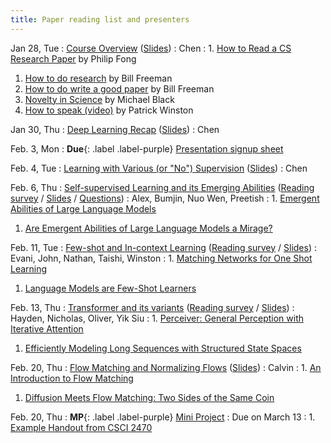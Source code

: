 ```yaml
---
title: Paper reading list and presenters
---
```



Jan 28, Tue
: [Course Overview](https://brown.hosted.panopto.com/Panopto/Pages/Viewer.aspx?id=e08da054-2df3-4243-80c7-b266011758be) ([Slides](https://drive.google.com/file/d/1inPRtvHS9fGtBkTecoJEAhqWXMa-yAxY/view?usp=sharing))
  : Chen
: 1. [How to Read a CS Research Paper](http://www2.cs.uregina.ca/~pwlfong/CS499/reading-paper.pdf) by Philip Fong
  1. [How to do research](http://people.csail.mit.edu/billf/publications/How_To_Do_Research.pdf) by Bill Freeman
  1. [How to do write a good paper](https://billf.mit.edu/sites/default/files/documents/cvprPapers.pdf) by Bill Freeman
  1. [Novelty in Science](https://medium.com/@black_51980/novelty-in-science-8f1fd1a0a143) by Michael Black
  1. [How to speak (video)](https://www.youtube.com/watch?v=Unzc731iCUY) by Patrick Winston


Jan 30, Thu
: [Deep Learning Recap](https://brown.hosted.panopto.com/Panopto/Pages/Viewer.aspx?id=b7e4eb3e-8d5a-4e1d-96dd-b266011758e6) ([Slides](https://drive.google.com/file/d/101gFZOpujUeHwLPkvCNyd96UJri6hDom/view?usp=sharing))
  : Chen


Feb. 3, Mon
: **Due**{: .label .label-purple} [Presentation signup sheet](https://forms.gle/pbXZrEyJebgr9zK78)


Feb. 4, Tue
: [Learning with Various (or "No") Supervision](https://brown.hosted.panopto.com/Panopto/Pages/Viewer.aspx?id=12c63b99-00f3-4bc1-8bcc-b26601175914) ([Slides](https://drive.google.com/file/d/1BoXhZmUYjJeYnnFDe8WdS5muEiZZfo12/view?usp=sharing))
  : Chen


Feb. 6, Thu
: [Self-supervised Learning and its Emerging Abilities](https://brown.hosted.panopto.com/Panopto/Pages/Viewer.aspx?id=954f2b75-e558-4108-8ffc-b26601175937) ([Reading survey](https://docs.google.com/forms/d/e/1FAIpQLScxVDBilBEBE9Evt4Mv45HH9FAWe1eSJfRr1aTCYNyfSoRbFw/viewform?usp=sharing) / [Slides](https://docs.google.com/presentation/d/1gASU4VMTicEt3o1Plr-MbyVnM9QDre8TTQxdZ2cHr6U/edit?usp=sharing) / [Questions](https://drive.google.com/file/d/1SA4srpsfm8XOrd2VA1naXBbFkyITijCs/view?usp=sharing))
  : Alex, Bumjin, Nuo Wen, Preetish
: 1. [Emergent Abilities of Large Language Models](https://arxiv.org/abs/2206.07682)
  1. [Are Emergent Abilities of Large Language Models a Mirage?](https://arxiv.org/abs/2304.15004)


Feb. 11, Tue
: [Few-shot and In-context Learning]() ([Reading survey]() / [Slides]())
  : Evani, John, Nathan, Taishi, Winston
: 1. [Matching Networks for One Shot Learning](https://arxiv.org/abs/1606.04080)
  1. [Language Models are Few-Shot Learners](https://arxiv.org/abs/2005.14165)


Feb. 13, Thu
: [Transformer and its variants]() ([Reading survey]() / [Slides]())
  : Hayden, Nicholas, Oliver, Yik Siu
: 1. [Perceiver: General Perception with Iterative Attention](https://arxiv.org/abs/2103.03206)
  1. [Efficiently Modeling Long Sequences with Structured State Spaces](https://arxiv.org/abs/2111.00396)


Feb. 20, Thu
: [Flow Matching and Normalizing Flows]() ([Slides]())
  : Calvin
: 1. [An Introduction to Flow Matching](https://mlg.eng.cam.ac.uk/blog/2024/01/20/flow-matching.html)
  1. [Diffusion Meets Flow Matching: Two Sides of the Same Coin](https://diffusionflow.github.io/)


Feb. 20, Thu
: **MP**{: .label .label-purple} [Mini Project]()
  : Due on March 13
: 1. [Example Handout from CSCI 2470](https://docs.google.com/document/d/1W9NaPHCK2dcaQlBD1ChHvdL-CnMZX3fRbBwMREYU2K0/edit?usp=sharing)